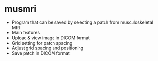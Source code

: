 # musmri
- Program that can be saved by selecting a patch from musculoskeletal MRI
- Main features
 - Upload & view image in DICOM format
 - Grid setting for patch spacing
  - Adjust grid spacing and positioning
 - Save patch in DICOM format
